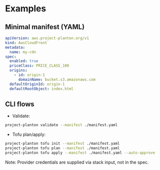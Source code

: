 # Examples

## Minimal manifest (YAML)
```yaml
apiVersion: aws.project-planton.org/v1
kind: AwsCloudFront
metadata:
  name: my-cdn
spec:
  enabled: true
  priceClass: PRICE_CLASS_100
  origins:
    - id: origin-1
      domainName: bucket.s3.amazonaws.com
  defaultOriginId: origin-1
  defaultRootObject: index.html
```

## CLI flows
- Validate:
```bash
project-planton validate --manifest ./manifest.yaml
```

- Tofu plan/apply:
```bash
project-planton tofu init --manifest ./manifest.yaml
project-planton tofu plan --manifest ./manifest.yaml
project-planton tofu apply --manifest ./manifest.yaml --auto-approve
```

Note: Provider credentials are supplied via stack input, not in the spec.


